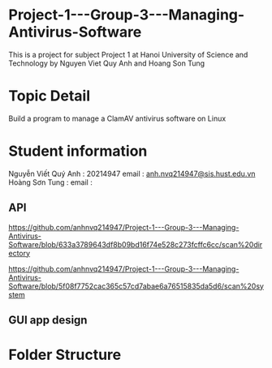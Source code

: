 # Project-1---Group-3---Managing-Antivirus-Software
This is a project for subject Project 1 at Hanoi University of Science and Technology by Nguyen Viet Quy Anh and Hoang Son Tung 
# Topic Detail
Build a program to manage a ClamAV antivirus software on Linux
# Student information
Nguyễn Viết Quý Anh : 20214947
email : anh.nvq214947@sis.hust.edu.vn 
Hoàng Sơn Tung :
email :
## API
https://github.com/anhnvq214947/Project-1---Group-3---Managing-Antivirus-Software/blob/633a3789643df8b09bd16f74e528c273fcffc6cc/scan%20directory


https://github.com/anhnvq214947/Project-1---Group-3---Managing-Antivirus-Software/blob/5f08f7752cac365c57cd7abae6a76515835da5d6/scan%20system

## GUI app design 

# Folder Structure 


